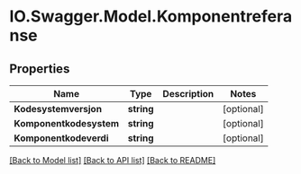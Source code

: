 # IO.Swagger.Model.Komponentreferanse
## Properties

Name | Type | Description | Notes
------------ | ------------- | ------------- | -------------
**Kodesystemversjon** | **string** |  | [optional] 
**Komponentkodesystem** | **string** |  | [optional] 
**Komponentkodeverdi** | **string** |  | [optional] 

[[Back to Model list]](../README.md#documentation-for-models) [[Back to API list]](../README.md#documentation-for-api-endpoints) [[Back to README]](../README.md)

